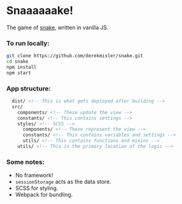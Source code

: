 # Snaaaaaake!
The game of [snake](https://www.wikiwand.com/en/Snake_(video_game_genre), 'Wikipedia'), written in vanilla JS.

### To run locally:
```bash
git clone https://github.com/derekmisler/snake.git
cd snake
npm install
npm start
```

### App structure:
```html
  dist/ <!-- This is what gets deployed after building -->
  src/
    components/ <!-- These update the view -->
    constants/ <!-- This contains settings -->
    styles/ <!-- SCSS -->
      components/ <!-- These represent the view -->
      constants/ <!-- This contains variables and settings -->
      utils/ <!-- This contains functions and mixins -->
    utils/ <!-- This is the primary location of the logic -->
```

### Some notes:
* No framework!
* `sessionStorage` acts as the data store.
* SCSS for styling.
* Webpack for bundling.
